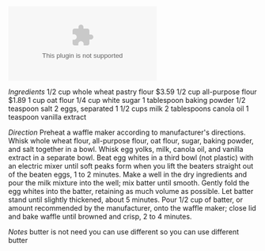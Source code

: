 ![Image of Whole Wheat Oat Waffles](https:https://octodex.github.com/images/allrecipes.com)

*Ingredients*
1/2 cup whole wheat pastry flour $3.59
1/2 cup all-purpose flour $1.89
1 cup oat flour
1/4 cup white sugar
1 tablespoon baking powder
1/2 teaspoon salt
2 eggs, separated
1 1/2 cups milk
2 tablespoons canola oil
1 teaspoon vanilla extract

*Direction*
Preheat a waffle maker according to manufacturer's directions.
Whisk whole wheat flour, all-purpose flour, oat flour, sugar, baking powder, and salt together in a bowl. Whisk egg yolks, milk, canola oil, and vanilla extract in a separate bowl. Beat egg whites in a third bowl (not plastic) with an electric mixer until soft peaks form when you lift the beaters straight out of the beaten eggs, 1 to 2 minutes.
Make a well in the dry ingredients and pour the milk mixture into the well; mix batter until smooth. Gently fold the egg whites into the batter, retaining as much volume as possible. Let batter stand until slightly thickened, about 5 minutes.
Pour 1/2 cup of batter, or amount recommended by the manufacturer, onto the waffle maker; close lid and bake waffle until browned and crisp, 2 to 4 minutes.

*Notes*
butter is not need you can use different so you can use different butter 
